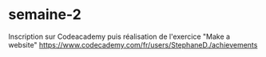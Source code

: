 # semaine-2
Inscription sur Codeacademy puis réalisation de l'exercice "Make a website"
https://www.codecademy.com/fr/users/StephaneD./achievements
